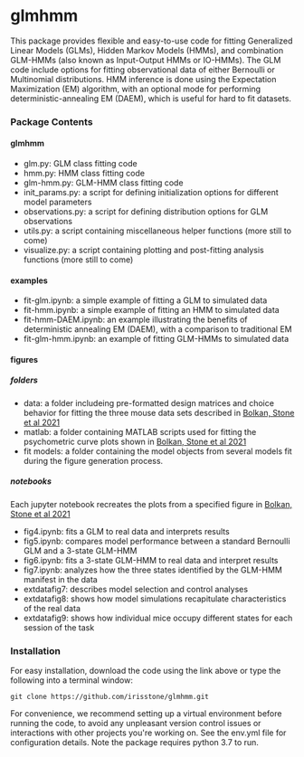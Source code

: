 # glmhmm
This package provides flexible and easy-to-use code for fitting Generalized Linear Models (GLMs), Hidden Markov Models (HMMs), and combination GLM-HMMs (also known as Input-Output HMMs or IO-HMMs). The GLM code include options for fitting observational data of either Bernoulli or Multinomial distributions. HMM inference is done using the Expectation Maximization (EM) algorithm, with an optional mode for performing deterministic-annealing EM (DAEM), which is useful for hard to fit datasets.   

### Package Contents

#### glmhmm
* glm.py: GLM class fitting code
* hmm.py: HMM class fitting code
* glm-hmm.py: GLM-HMM class fitting code
* init_params.py: a script for defining initialization options for different model parameters
* observations.py: a script for defining distribution options for GLM observations
* utils.py: a script containing miscellaneous helper functions (more still to come)
* visualize.py: a script containing plotting and post-fitting analysis functions (more still to come)


#### examples
* fit-glm.ipynb: a simple example of fitting a GLM to simulated data
* fit-hmm.ipynb: a simple example of fitting an HMM to simulated data
* fit-hmm-DAEM.ipynb: an example illustrating the benefits of deterministic annealing EM (DAEM), with a comparison to traditional EM
* fit-glm-hmm.ipynb: an example of fitting GLM-HMMs to simulated data 

#### figures
##### folders
* data: a folder includeing pre-formatted design matrices and choice behavior for fitting the three mouse data sets described in [Bolkan, Stone et al 2021](https://www.biorxiv.org/content/10.1101/2021.07.23.453573v1)
* matlab: a folder containing MATLAB scripts used for fitting the psychometric curve plots shown in [Bolkan, Stone et al 2021](https://www.biorxiv.org/content/10.1101/2021.07.23.453573v1)
* fit models: a folder containing the model objects from several models fit during the figure generation process. 

##### notebooks 
Each jupyter notebook recreates the plots from a specified figure in [Bolkan, Stone et al 2021](https://www.biorxiv.org/content/10.1101/2021.07.23.453573v1)
* fig4.ipynb: fits a GLM to real data and interprets results
* fig5.ipynb: compares model performance between a standard Bernoulli GLM and a 3-state GLM-HMM 
* fig6.ipynb: fits a 3-state GLM-HMM to real data and interpret results
* fig7.ipynb: analyzes how the three states identified by the GLM-HMM manifest in the data
* extdatafig7: describes model selection and control analyses
* extdatafig8: shows how model simulations recapitulate characteristics of the real data
* extdatafig9: shows how individual mice occupy different states for each session of the task

### Installation
For easy installation, download the code using the link above or type the following into a terminal window:
```
git clone https://github.com/irisstone/glmhmm.git
```
For convenience, we recommend setting up a virtual environment before running the code, to avoid any unpleasant version control issues or interactions with other projects you're working on. See the env.yml file for configuration details. Note the package requires python 3.7 to run.  

